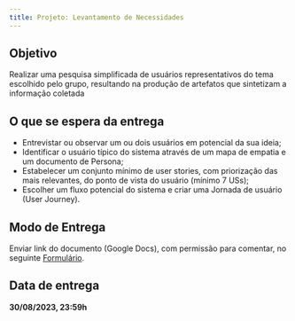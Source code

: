 ```yaml
---
title: Projeto: Levantamento de Necessidades
---
```


## Objetivo

Realizar uma pesquisa simplificada de usuários representativos do tema escolhido pelo grupo, resultando na produção de artefatos que sintetizam a informação coletada


## O que se espera da entrega

* Entrevistar ou observar um ou dois usuários em potencial da sua ideia;
* Identificar o usuário típico do sistema através de um mapa de empatia e um documento de Persona;
* Estabelecer um conjunto mínimo de user stories, com priorização das mais relevantes, do ponto de vista do usuário (mínimo 7 USs);
* Escolher um fluxo potencial do sistema e criar uma Jornada de usuário (User Journey).


## Modo de Entrega

Enviar link do documento (Google Docs), com permissão para comentar, no seguinte [Formulário](https://forms.gle/cCh9t2MsPNvXp9K17).

## Data de entrega

**30/08/2023, 23:59h**
